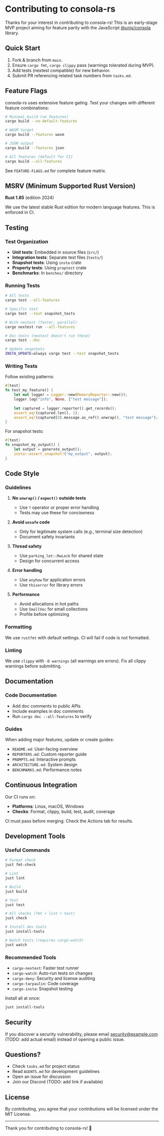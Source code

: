 # Contributing to consola-rs

Thanks for your interest in contributing to consola-rs! This is an early-stage MVP project aiming for feature parity with the JavaScript [@unjs/consola](https://github.com/unjs/consola) library.

## Quick Start

1. Fork & branch from `main`.
1. Ensure `cargo fmt`, `cargo clippy` pass (warnings tolerated during MVP).
1. Add tests (nextest compatible) for new behavior.
1. Submit PR referencing related task numbers from `tasks.md`.

## Feature Flags

consola-rs uses extensive feature gating. Test your changes with different feature combinations:

```bash
# Minimal build (no features)
cargo build --no-default-features

# WASM target
cargo build --features wasm

# JSON output
cargo build --features json

# All features (default for CI)
cargo build --all-features
```

See `FEATURE-FLAGS.md` for complete feature matrix.

## MSRV (Minimum Supported Rust Version)

**Rust 1.85** (edition 2024)

We use the latest stable Rust edition for modern language features. This is enforced in CI.

## Testing

### Test Organization

- **Unit tests**: Embedded in source files (`src/`)
- **Integration tests**: Separate test files (`tests/`)
- **Snapshot tests**: Using `insta` crate
- **Property tests**: Using `proptest` crate
- **Benchmarks**: In `benches/` directory

### Running Tests

```bash
# All tests
cargo test --all-features

# Specific test
cargo test --test snapshot_tests

# With nextest (faster, parallel)
cargo nextest run --all-features

# Doc tests (nextest doesn't run these)
cargo test --doc

# Update snapshots
INSTA_UPDATE=always cargo test --test snapshot_tests
```

### Writing Tests

Follow existing patterns:

```rust
#[test]
fn test_my_feature() {
    let mut logger = Logger::new(MemoryReporter::new());
    logger.log("info", None, ["test message"]);
    
    let captured = logger.reporter().get_records();
    assert_eq!(captured.len(), 1);
    assert_eq!(captured[0].message.as_ref().unwrap(), "test message");
}
```

For snapshot tests:

```rust
#[test]
fn snapshot_my_output() {
    let output = generate_output();
    insta::assert_snapshot!("my_output", output);
}
```

## Code Style

### Guidelines

1. **No `unwrap()` / `expect()` outside tests**
   - Use `?` operator or proper error handling
   - Tests may use these for conciseness

2. **Avoid `unsafe` code**
   - Only for legitimate system calls (e.g., terminal size detection)
   - Document safety invariants

3. **Thread safety**
   - Use `parking_lot::RwLock` for shared state
   - Design for concurrent access

4. **Error handling**
   - Use `anyhow` for application errors
   - Use `thiserror` for library errors

5. **Performance**
   - Avoid allocations in hot paths
   - Use `SmallVec` for small collections
   - Profile before optimizing

### Formatting

We use `rustfmt` with default settings. CI will fail if code is not formatted.

### Linting

We use `clippy` with `-D warnings` (all warnings are errors). Fix all clippy warnings before submitting.

## Documentation

### Code Documentation

- Add doc comments to public APIs
- Include examples in doc comments
- Run `cargo doc --all-features` to verify

### Guides

When adding major features, update or create guides:
- `README.md`: User-facing overview
- `REPORTERS.md`: Custom reporter guide
- `PROMPTS.md`: Interactive prompts
- `ARCHITECTURE.md`: System design
- `BENCHMARKS.md`: Performance notes

## Continuous Integration

Our CI runs on:
- **Platforms**: Linux, macOS, Windows
- **Checks**: Format, clippy, build, test, audit, coverage

CI must pass before merging. Check the Actions tab for results.

## Development Tools

### Useful Commands

```bash
# Format check
just fmt-check

# Lint
just lint

# Build
just build

# Test
just test

# All checks (fmt + lint + test)
just check

# Install dev tools
just install-tools

# Watch tests (requires cargo-watch)
just watch
```

### Recommended Tools

- `cargo-nextest`: Faster test runner
- `cargo-watch`: Auto-run tests on changes
- `cargo-deny`: Security and license auditing
- `cargo-tarpaulin`: Code coverage
- `cargo-insta`: Snapshot testing

Install all at once:
```bash
just install-tools
```

## Security

If you discover a security vulnerability, please email security@example.com (TODO: add actual email) instead of opening a public issue.

## Questions?

- Check `tasks.md` for project status
- Read `AGENTS.md` for development guidelines
- Open an issue for discussion
- Join our Discord (TODO: add link if available)

## License

By contributing, you agree that your contributions will be licensed under the MIT License.

---

Thank you for contributing to consola-rs! 🎉

